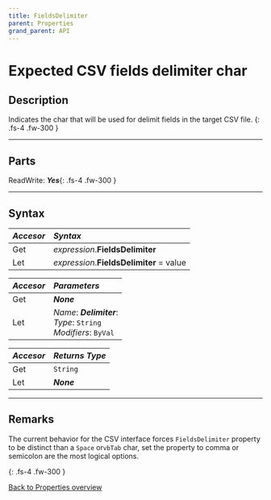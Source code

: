 ```yaml
---
title: FieldsDelimiter
parent: Properties
grand_parent: API
---
```


# Expected CSV fields delimiter char

## Description
Indicates the char that will be used for delimit fields in the target CSV file.
{: .fs-4 .fw-300 }

---

## Parts
ReadWrite: **_Yes_**{: .fs-4 .fw-300 }

---

## Syntax

|**_Accesor_**|**_Syntax_**|
|:----------|:----------|
|Get|*expression*.**FieldsDelimiter**|
|Let|*expression*.**FieldsDelimiter** = value|

|**_Accesor_**|**_Parameters_**|
|:----------|:----------|
|Get|**_None_**|
|Let|*Name*: **_Delimiter_**:<br>*Type*: `String`<br>*Modifiers*: `ByVal`|

|**_Accesor_**|**_Returns Type_**|
|:----------|:----------|
|Get|`String`|
|Let|**_None_**|

---

## Remarks
The current behavior for the CSV interface forces `FieldsDelimiter` property to be distinct than a `Space` or`vbTab` char, set the property to comma or semicolon are the most logical options.

{: .fs-4 .fw-300 }

[Back to Properties overview](https://ws-garcia.github.io/VBA-CSV-interface/api/properties/)